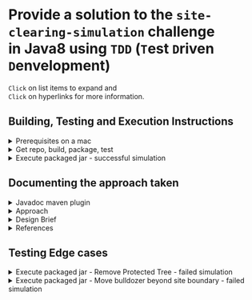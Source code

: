 # Provide a solution to the `site-clearing-simulation` challenge<br/> in Java8 using `TDD` (`T`est `D`riven `D`envelopment)

`Click` on list items to expand and<br/>
`Click` on hyperlinks for more information.

## Building, Testing and Execution Instructions

<details><summary>Prerequisites on a mac</summary>

- Java 8 sdk
- Maven 3

```bash
$ java -version
java version "1.8.0_251"
Java(TM) SE Runtime Environment (build 1.8.0_251-b08)
Java HotSpot(TM) 64-Bit Server VM (build 25.251-b08, mixed mode)

$ export JAVA_HOME=`/usr/libexec/java_home -v "1.8*"`

$ mvn -v
Apache Maven 3.6.3 (cecedd343002696d0abb50b32b541b8a6ba2883f)
Maven home: /usr/local/Cellar/maven/3.6.3_1/libexec
Java version: 1.8.0_261, vendor: Oracle Corporation, runtime: /Library/Java/JavaVirtualMachines/jdk1.8.0_261.jdk/Contents/Home/jre
Default locale: en_AU, platform encoding: UTF-8
OS name: "mac os x", version: "10.15.4", arch: "x86_64", family: "mac"
```

- References
  - [Download latest java 8 sdk (jdk-8u261-macosx-x64.dmg)](https://www.oracle.com/au/java/technologies/javase/javase-jdk8-downloads.html)
  - [Installing Apache Maven](https://maven.apache.org/install.html)

</details>

<details><summary>Get repo, build, package, test</summary>

- Clone repository
- Maven package to build, package and test

```bash
$ git clone https://github.com/shawfire/site-clearing-simulation.git

$ cd site-clearing-simulation/scs-java8

$ mvn clean package
[INFO] Scanning for projects...
[INFO]
[INFO] ---------------------< net.shawfire.scs:scs-java8 >---------------------
[INFO] Building scs-java8 1.0
[INFO] --------------------------------[ jar ]---------------------------------
[INFO]
[INFO] --- maven-clean-plugin:2.5:clean (default-clean) @ scs-java8 ---
[INFO] Deleting /Users/johnshaw/dev/site-clearing-simulation/scs-java8/target
[INFO]
[INFO] --- maven-resources-plugin:2.6:resources (default-resources) @ scs-java8 ---
[INFO] Using 'UTF-8' encoding to copy filtered resources.
[INFO] Copying 1 resource
[INFO]
[INFO] --- maven-compiler-plugin:3.1:compile (default-compile) @ scs-java8 ---
[INFO] Changes detected - recompiling the module!
[INFO] Compiling 17 source files to /Users/johnshaw/dev/site-clearing-simulation/scs-java8/target/classes
[INFO]
[INFO] --- maven-resources-plugin:2.6:testResources (default-testResources) @ scs-java8 ---
[INFO] Using 'UTF-8' encoding to copy filtered resources.
[INFO] Copying 4 resources
[INFO]
[INFO] --- maven-compiler-plugin:3.1:testCompile (default-testCompile) @ scs-java8 ---
[INFO] Changes detected - recompiling the module!
[INFO] Compiling 9 source files to /Users/johnshaw/dev/site-clearing-simulation/scs-java8/target/test-classes
[INFO]
[INFO] --- maven-surefire-plugin:2.12.4:test (default-test) @ scs-java8 ---
[INFO] Surefire report directory: /Users/johnshaw/dev/site-clearing-simulation/scs-java8/target/surefire-reports

-------------------------------------------------------
 T E S T S
-------------------------------------------------------
Running net.shawfire.scs.AppTest
Tests run: 4, Failures: 0, Errors: 0, Skipped: 0, Time elapsed: 0.241 sec
Running net.shawfire.scs.CostsTest
Tests run: 3, Failures: 0, Errors: 0, Skipped: 0, Time elapsed: 0 sec
Running net.shawfire.scs.CommandPojoTest
Tests run: 1, Failures: 0, Errors: 0, Skipped: 0, Time elapsed: 0 sec
Running net.shawfire.scs.SiteMapTest
Tests run: 1, Failures: 0, Errors: 0, Skipped: 0, Time elapsed: 0.001 sec
Running net.shawfire.scs.CommandTest
Tests run: 4, Failures: 0, Errors: 0, Skipped: 0, Time elapsed: 0.004 sec
Running net.shawfire.scs.BulldozerTest
Tests run: 6, Failures: 0, Errors: 0, Skipped: 0, Time elapsed: 0.004 sec
Running net.shawfire.scs.DirectionTest
Tests run: 2, Failures: 0, Errors: 0, Skipped: 0, Time elapsed: 0 sec

Results :

Tests run: 21, Failures: 0, Errors: 0, Skipped: 0

[INFO]
[INFO] --- maven-jar-plugin:2.4:jar (default-jar) @ scs-java8 ---
[INFO] Building jar: /Users/johnshaw/dev/site-clearing-simulation/scs-java8/target/scs-java8-1.0.jar
[INFO]
[INFO] --- maven-shade-plugin:3.2.0:shade (default) @ scs-java8 ---
[INFO] Replacing original artifact with shaded artifact.
[INFO] Replacing /Users/johnshaw/dev/site-clearing-simulation/scs-java8/target/scs-java8-1.0.jar with /Users/johnshaw/dev/site-clearing-simulation/scs-java8/target/scs-java8-1.0-shaded.jar
[INFO] ------------------------------------------------------------------------
[INFO] BUILD SUCCESS
[INFO] ------------------------------------------------------------------------
[INFO] Total time:  3.212 s
[INFO] Finished at: 2020-08-03T18:08:15+10:00
[INFO] ------------------------------------------------------------------------
$
```

</details>

<details><summary>Execute packaged jar - successful simulation</summary>

- Execute the package jar file

```bash
$ java -jar target/scs-java8-1.0.jar /test-site-map.txt

Welcome to the site clearing simulator.

This is a map of the site (read from file: /test-site-map.txt):

o o t o o o o o o o
o o o o o o o T o o
r r r o o o o T o o
r r r r o o o o o o
r r r r r t o o o o

The bulldozer is currently located at the Northern edge of the site, immediately to the West of the site, and facing East.

(l)eft, (r)ight, (a)dvance <n>, (q)uit: a 4
(l)eft, (r)ight, (a)dvance <n>, (q)uit: r
(l)eft, (r)ight, (a)dvance <n>, (q)uit: Advance 4
(l)eft, (r)ight, (a)dvance <n>, (q)uit: Left
(l)eft, (r)ight, (a)dvance <n>, (q)uit: advance 2
(l)eft, (r)ight, (a)dvance <n>, (q)uit: a 4
(l)eft, (r)ight, (a)dvance <n>, (q)uit: l
(l)eft, (r)ight, (a)dvance <n>, (q)uit: q

The simulation has ended at your request. These are the commands you issued:

advance 4, turn right, advance 4, turn left, advance 2, advance 4, turn left, quit

The costs for this land clearing operation were:

Item                           Quantity      Cost
communication overhead                7         7
fuel usage                           19        19
uncleared squares                    34       102
destruction of protected tree         0         0
paint damage to bulldozer             1         2
----
Total                                         130

Thankyou for using the Aconex site clearing simulator.

$

```

</details>

## Documenting the approach taken

<details><summary>Javadoc maven plugin</summary>

- Open the javadoc index.html file up on your local browser
  - ./site-clearing-simulation/scs-java8/target/site/apidocs/index.html
    - [index.html](./scs-java8/target/site/apidocs/index.html)

```bash
$ mvn javadoc:javadoc
```

- Reference
  - [Generate Javadocs As Part Of Project Reports](https://maven.apache.org/plugins/maven-javadoc-plugin/usage.html)

</details>

<details><summary>Approach</summary>

- Used a `TDD` (`T`est `D`riven `D`esign) Approach within IntelliJ IDEA
- Used `Java 8`, `Junit 4` and `Mockito` (Used to mock the `input` and `output` `streams`)
- Used Maven directory structure and a `pom.xml` to support command line build, test, package and run.
- Each each Source file has a `javadoc` comment which explains what part that file plays in the solution.
- Each feature and capability of the App has a corresponding test due to the `TDD` approach that has been followed.
</details>

<details><summary>Design Brief</summary>

- The main `App` class for the site clearing:
  - Expects a the site map text file as the one parameter on the command line.
  - The site map text file is found by looking in the `classpath`.
  - For the purpose of testing a site map text file (`/test-site-map.txt`) is provided in the `resources` directory.
  - After validating the arguments; an instance of the `SiteMap` is created. The
    - `SiteMap` reads the site map text file provided as the first parameter.
  - An instance of the `Bulldozer` class is then instantiated with the `siteMap` created above.
    - The `bulldozer` accepts commands form the input stream, and executes each command as it is received.
    - Once the simulation is complete, the bulldozer displays all the `costs` (using a `Costs` class) it incurred during the simulation.
- The `Costs` class enables incrementing quantities of on `ItemType` `enum` `class`.
  - The `Costs` class also displays a summary table of `ItemType` `quantities` and `costs`.
- The `ItemType` `enum` contains all the categories for which `quantities` and `costs` are calculated.
  - The item type `descriptions` are used as labels in the cost summary table.
  - This class also contains the information to display the `costs table` in the `correct format`, with aligned columns.
- `ItemCostLookup` provides a lookup for `ItemType` costs per individual item.
  - To get the `cost` the `quantity` is multiplied by the lookup amount for an `ItemType`.
- `SquareType` `enum` provides the type that is used to store the state of each location on the `SiteMap`.
  - Whether the square has been `CLEARED`, is `ROCKY`, has a removable tree (`TREE_REMOVAL`), contains a protected tree (`PRESERVE_TREE`) and or is `PLAIN`.
- `CommandType` is an enum class for Command Types.
  - The `essential first character` of each command is associated with it's description.
  - This class supports:
    - the display of the command's `description`,
    - Parsing a command to it's equivalent `one letter unique prefix`,
    - Provides a `regular expression` that validate if a line contains only one valid command.
- The `CommandPojo` caters for the `Advance` command, which also has a corresponding `amount`.
  - Each command has an `Optional` `amount`.
  - This class enables a Command to be compared, displayed or stored in a Map lookup.
- The `ChangeInDirection` `enum` representing a change in direction (`LEFT` or `RIGHT`) for the `bulldozer`.
  - These value map to the underlying direction commands in the `CommandType` enum.
- The `Direction` enum provides a mechanism to change the direction `left` or `right` in the four different direction orientations namely: `EAST`, `SOUTH`, `WEST`, and `NORTH`
- The `Command` class is used to read a command from the input stream.
  - If the command is an invalid command; another command will be requested.
  - Only one command is processed per line received.
  - Any additional spaces before, embedding or suffixing a command are ignored.
  - Only the first letter of the command is used and the case is ignored
  - (for example: `q` `Quit` are equivalent and will stop the simulation).
  - As the `Advance` command also has a corresponding amount the `CommandPojo` is returned which supports an `Optional` `amount`.

</details>

<details><summary>References</summary>

- [junit4 docs](https://junit.org/junit4/)
- [Mockito docs](https://site.mockito.org)
- [javadoc comments](https://www.oracle.com/technical-resources/articles/java/javadoc-tool.html)
  </details>

## Testing Edge cases

<details><summary>Execute packaged jar - Remove Protected Tree - failed simulation</summary>

```bash
$ java -jar target/scs-java8-1.0.jar /test-site-map.txt

Welcome to the site clearing simulator.

This is a map of the site (read from file: /test-site-map.txt):

o o t o o o o o o o
o o o o o o o T o o
r r r o o o o T o o
r r r r o o o o o o
r r r r r t o o o o

The bulldozer is currently located at the Northern edge of the site, immediately to the West of the site, and facing East.

(l)eft, (r)ight, (a)dvance <n>, (q)uit: a 1
(l)eft, (r)ight, (a)dvance <n>, (q)uit: r
(l)eft, (r)ight, (a)dvance <n>, (q)uit: a 1
(l)eft, (r)ight, (a)dvance <n>, (q)uit: l
(l)eft, (r)ight, (a)dvance <n>, (q)uit: a 7

Simulation ended prematurely. Reason - Attempt to move bulldozer to protected square type: PRESERVE_TREE

These are the commands you issued:

advance 1, turn right, advance 1, turn left, advance 7

The costs for this land clearing operation were:

Item                           Quantity      Cost
communication overhead                5         5
fuel usage                            8         8
uncleared squares                    40       120
destruction of protected tree         1        10
paint damage to bulldozer             0         0
----
Total                                         143

Thankyou for using the Aconex site clearing simulator.

$
```

</details>

<details><summary>Execute packaged jar - Move bulldozer beyond site boundary - failed simulation</summary>

```bash
$ java -jar target/scs-java8-1.0.jar /test-site-map.txt

Welcome to the site clearing simulator.

This is a map of the site (read from file: /test-site-map.txt):

o o t o o o o o o o
o o o o o o o T o o
r r r o o o o T o o
r r r r o o o o o o
r r r r r t o o o o

The bulldozer is currently located at the Northern edge of the site, immediately to the West of the site, and facing East.

(l)eft, (r)ight, (a)dvance <n>, (q)uit: Advance 11

Simulation ended prematurely. Reason - Attempt to drive bulldozer out of site bearing: EAST

These are the commands you issued:

advance 11

The costs for this land clearing operation were:

Item                           Quantity      Cost
communication overhead                1         1
fuel usage                           11        11
uncleared squares                    38       114
destruction of protected tree         0         0
paint damage to bulldozer             1         2
----
Total                                         128

Thankyou for using the Aconex site clearing simulator.

$
```

</details>
